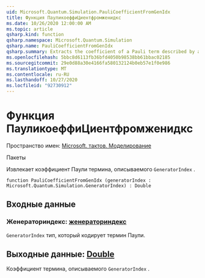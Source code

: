 ```yaml
---
uid: Microsoft.Quantum.Simulation.PauliCoefficientFromGenIdx
title: Функция ПауликоеффиЦиентфромженидкс
ms.date: 10/26/2020 12:00:00 AM
ms.topic: article
qsharp.kind: function
qsharp.namespace: Microsoft.Quantum.Simulation
qsharp.name: PauliCoefficientFromGenIdx
qsharp.summary: Extracts the coefficient of a Pauli term described by a `GeneratorIndex`.
ms.openlocfilehash: 5bbc8d6113fb36bfd4050b98538bb61bbac02185
ms.sourcegitcommit: 29e0d88a30e4166fa580132124b0eb57e1f0e986
ms.translationtype: MT
ms.contentlocale: ru-RU
ms.lasthandoff: 10/27/2020
ms.locfileid: "92730912"
---
```

# <a name="paulicoefficientfromgenidx-function"></a>Функция ПауликоеффиЦиентфромженидкс

Пространство имен: [Microsoft. тактов. Моделирование](xref:Microsoft.Quantum.Simulation)

Пакеты [](https://nuget.org/packages/)


Извлекает коэффициент Паули термина, описываемого `GeneratorIndex` .

```qsharp
function PauliCoefficientFromGenIdx (generatorIndex : Microsoft.Quantum.Simulation.GeneratorIndex) : Double
```


## <a name="input"></a>Входные данные

### <a name="generatorindex--generatorindex"></a>Женераториндекс: [женераториндекс](xref:Microsoft.Quantum.Simulation.GeneratorIndex)

`GeneratorIndex` тип, который кодирует термин Паули.



## <a name="output--double"></a>Выходные данные: [Double](xref:microsoft.quantum.lang-ref.double)

Коэффициент термина, описываемого `GeneratorIndex` .